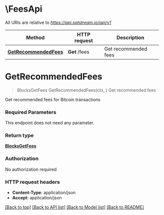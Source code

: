 # \FeesApi

All URIs are relative to *https://api.satstream.io/api/v1*

Method | HTTP request | Description
------------- | ------------- | -------------
[**GetRecommendedFees**](FeesApi.md#GetRecommendedFees) | **Get** /fees | Get recommended fees


# **GetRecommendedFees**
> BlocksGetFees GetRecommendedFees(ctx, )
Get recommended fees

Get recommended fees for Bitcoin transactions

### Required Parameters
This endpoint does not need any parameter.

### Return type

[**BlocksGetFees**](blocks.GetFees.md)

### Authorization

No authorization required

### HTTP request headers

 - **Content-Type**: application/json
 - **Accept**: application/json

[[Back to top]](#) [[Back to API list]](../README.md#documentation-for-api-endpoints) [[Back to Model list]](../README.md#documentation-for-models) [[Back to README]](../README.md)

